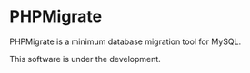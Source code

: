 # PHPMigrate

PHPMigrate is a minimum database migration tool for MySQL.

This software is under the development.




